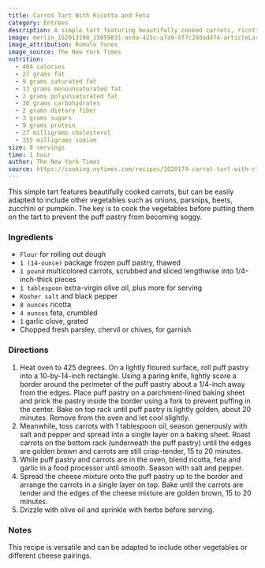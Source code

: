 ```yaml
---
title: Carrot Tart With Ricotta and Feta
category: Entrees
description: A simple tart featuring beautifully cooked carrots, ricotta and feta cheese. Perfect for a picnic or a light meal.
image: merlin_152013198_15059831-acda-425c-a7a9-5f7c28dad474-articleLarge.jpg
image_attribution: Romulo Yanes
image_source: The New York Times
nutrition: 
  - 404 calories
  - 27 grams fat
  - 9 grams saturated fat
  - 13 grams monounsaturated fat
  - 2 grams polyunsaturated fat
  - 30 grams carbohydrates
  - 2 grams dietary fiber
  - 3 grams sugars
  - 9 grams protein
  - 27 milligrams cholesterol
  - 355 milligrams sodium
size: 8 servings
time: 1 hour
author: The New York Times
source: https://cooking.nytimes.com/recipes/1020174-carrot-tart-with-ricotta-and-feta
---
```


This simple tart features beautifully cooked carrots, but can be easily adapted to include other vegetables such as onions, parsnips, beets, zucchini or pumpkin. The key is to cook the vegetables before putting them on the tart to prevent the puff pastry from becoming soggy. 

### Ingredients

* `Flour` for rolling out dough 
* `1 (14-ounce)` package frozen puff pastry, thawed 
* `1 pound` multicolored carrots, scrubbed and sliced lengthwise into 1/4-inch-thick pieces 
* `1 tablespoon` extra-virgin olive oil, plus more for serving 
* `Kosher salt` and black pepper 
* `8 ounces` ricotta 
* `4 ounces` feta, crumbled 
* `1` garlic clove, grated 
* Chopped fresh parsley, chervil or chives, for garnish 

### Directions

1. Heat oven to 425 degrees. On a lightly floured surface, roll puff pastry into a 10-by-14-inch rectangle. Using a paring knife, lightly score a border around the perimeter of the puff pastry about a 1/4-inch away from the edges. Place puff pastry on a parchment-lined baking sheet and prick the pastry inside the border using a fork to prevent puffing in the center. Bake on top rack until puff pastry is lightly golden, about 20 minutes. Remove from the oven and let cool slightly.
2. Meanwhile, toss carrots with 1 tablespoon oil, season generously with salt and pepper and spread into a single layer on a baking sheet. Roast carrots on the bottom rack (underneath the puff pastry) until the edges are golden brown and carrots are still crisp-tender, 15 to 20 minutes.
3. While puff pastry and carrots are in the oven, blend ricotta, feta and garlic in a food processor until smooth. Season with salt and pepper.
4. Spread the cheese mixture onto the puff pastry up to the border and arrange the carrots in a single layer on top. Bake until the carrots are tender and the edges of the cheese mixture are golden brown, 15 to 20 minutes.
5. Drizzle with olive oil and sprinkle with herbs before serving.

### Notes

This recipe is versatile and can be adapted to include other vegetables or different cheese pairings.